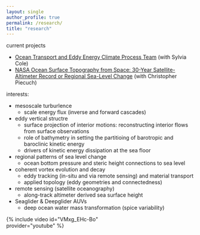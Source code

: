 ```yaml
---
layout: single
author_profile: true
permalink: /research/
title: "research"
---
```


current projects 
* [Ocean Transport and Eddy Energy Climate Process Team](https://ocean-eddy-cpt.github.io) (with Sylvia Cole) 
* [NASA Ocean Surface Topography from Space: 30-Year Satellite-Altimeter Record or Regional Sea-Level Change](https://sealevel.jpl.nasa.gov/documents/1688/?list=projects) (with Christopher Piecuch)

interests:
* mesoscale turburlence  
    + scale energy flux (inverse and forward cascades) 
* eddy vertical structre 
    + surface projection of interior motions: reconstructing interior flows from surface observations
    + role of bathymetry in setting the partitioing of barotropic and baroclinic kinetic energy 
    + drivers of kinetic energy dissipation at the sea floor 
* regional patterns of sea level change  
    + ocean bottom pressure and steric height connections to sea level  
* coherent vortex evolution and decay
    + eddy tracking (in-situ and via remote sensing) and material transport 
    + applied topology (eddy geometries and connectedness) 
* remote sensing (satellite oceanography) 
    + along-track altimeter derived sea surface height 
* Seaglider & Deepglider AUVs
    + deep ocean water mass transformation (spice variability) 
<div style="width:350px; float: left">
{% include video id="VMxg_EHc-Bo" provider="youtube" %}
</div>
